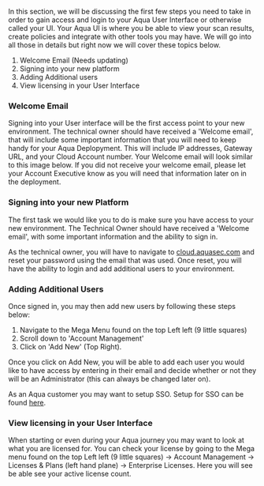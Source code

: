 
In this section, we will be discussing the first few steps you need to take in order to gain access and login to your Aqua User Interface or otherwise called your UI. Your Aqua UI is where you be able to view your scan results, create policies and integrate with other tools you may have. We will go into all those in details but right now we will cover these topics below.

1.	Welcome Email (Needs updating)
2.	Signing into your new platform
3.	Adding Additional users
4.	View licensing in your User Interface

### **Welcome Email**

Signing into your User interface will be the first access point to your new environment. The technical owner should have received a 'Welcome email', that will include some important information that you will need to keep handy for your Aqua Deplopyment. This will include IP addresses, Gateway URL, and your Cloud Account number. Your Welcome email will look similar to this image below. If you did not receive your welcome email, please let your Account Executive know as you will need that information later on in the deployment. 

### **Signing into your new Platform**

The first task we would like you to do is make sure you have access to your new environment. The Technical Owner should have received a 'Welcome email', with some important information and the ability to sign in. 

As the technical owner, you will have to navigate to [cloud.aquasec.com](cloud.aquasec.com) and reset your password using the email that was used. Once reset, you will have the ability to login and add additional users to your environment. 

### **Adding Additional Users**

Once signed in, you may then add new users by following these steps below:
 
 1. Navigate to the Mega Menu found on the top Left left (9 little squares)
 2. Scroll down to 'Account Management'
 3. Click on 'Add New' (Top Right). 


Once you click on Add New, you will be able to add each user you would like to have access by entering in their email and decide whether or not they will be an Administrator (this can always be changed later on).

As an Aqua customer you may want to setup SSO. Setup for SSO can be found [here](https://support.aquasec.com/support/solutions/articles/16000111637-saml-setup-instructions).

### **View licensing in your User Interface**

When starting or even during your Aqua journey you may want to look at what you are licensed for. You can check your license by going to the Mega menu found on the top Left left (9 little squares) -> Account Management -> Licenses & Plans (left hand plane) -> Enterprise Licenses. Here you will see be able see your active license count.




